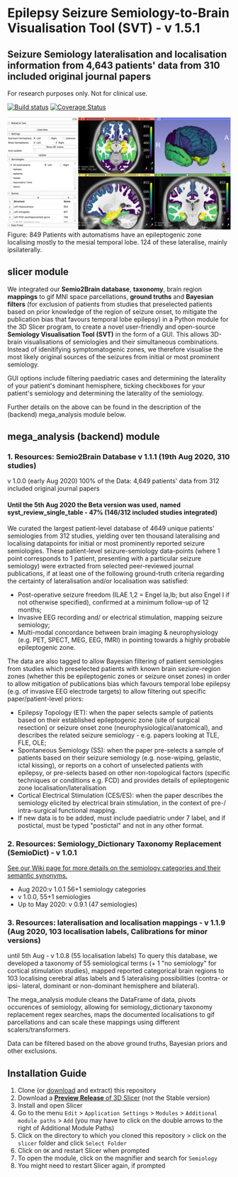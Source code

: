 # Epilepsy Seizure Semiology-to-Brain Visualisation Tool (SVT) - v 1.5.1
## Seizure Semiology lateralisation and localisation information from 4,643 patients' data from 310 included original journal papers
For research purposes only. Not for clinical use.

[![Build status](https://img.shields.io/travis/thenineteen/Semiology-Visualisation-Tool/master.svg?label=Travis%20CI%20build&logo=travis)](https://travis-ci.org/thenineteen/Semiology-Visualisation-Tool)  [![Coverage Status](https://coveralls.io/repos/github/thenineteen/Semiology-Visualisation-Tool/badge.svg?branch=master)](https://coveralls.io/github/thenineteen/Semiology-Visualisation-Tool?branch=master)

![3D Slicer module screenshot](images/all_automatisms.png)
Figure:
849 Patients with automatisms have an epileptogenic zone localising mostly to the mesial temporal lobe.
124 of these lateralise, mainly ipsilaterally.

## slicer module
We integrated our **Semio2Brain database**, **taxonomy**, brain region **mappings** to gif MNI space parcellations, **ground truths** and **Bayesian filters** (for exclusion of patients from studies that preselected patients based on prior knowledge of the region of seizure onset, to mitigate the publication bias that favours temporal lobe epilepsy) in a Python module for the 3D Slicer program, to create a novel user-friendly and open-source **Semiology Visualisation Tool (SVT)** in the form of a GUI. This allows 3D-brain visualisations of semiologies and their simultaneous combinations. Instead of idenitifying symptomatogenic zones, we therefore visualise the most likely original sources of the seizures from initial or most prominent semiology.

GUI options include filtering paediatric cases and determining the laterality of your patient's dominant hemisphere, ticking checkboxes for your patient's semiology and determining the laterality of the semiology.

Further details on the above can be found in the description of the (backend) mega_analysis module below.


## mega_analysis (backend) module

### 1. Resources: Semio2Brain Database  v 1.1.1 (19th Aug 2020, 310 studies)
v 1.0.0 (early Aug 2020)
100% of the Data: 4,649 patients' data from 312 included original journal papers
#### Until the 5th Aug 2020 the Beta version was used, named syst_review_single_table - 47% (146/312 included studies integrated)
We curated the largest patient-level database of 4649 unique patients' semiologies from 312 studies, yielding over ten thousand lateralising and localising datapoints for initial or most prominently reported seizure semiologies. These patient-level seizure-semiology data-points (where 1 point corresponds to 1 patient, presenting with a particular seizure semiology) were extracted from selected peer-reviewed journal publications, if at least one of the following ground-truth criteria regarding the certainty of lateralisation and/or localisation was satisfied:

* Post-operative seizure freedom (ILAE 1,2 = Engel Ia,Ib; but also Engel I if not otherwise specified), confirmed at a minimum follow-up of 12 months;
* Invasive EEG recording and/ or electrical stimulation, mapping seizure semiology;
* Multi-modal concordance between brain imaging & neurophysiology (e.g. PET, SPECT, MEG, EEG, fMRI) in pointing towards a highly probable epileptogenic zone.

The data are also tagged to allow Bayesian filtering of patient semiologies from studies which preselected patients with known brain seziure-region zones (whether this be epileptogenic zones or seizure onset zones) in order to allow mitigation of publications bias which favours temporal lobe epilepsy (e.g. of invasive EEG electrode targets) to allow filtering out specific paper/patient-level priors:

* Epilepsy Topology (ET): when the paper selects sample of patients based on their established epileptogenic zone (site of surgical resection) or seizure onset zone (neurophysiological/anatomical), and describes the related seizure semiology - e.g. papers looking at TLE, FLE, OLE;
* Spontaneous Semiology (SS): when the paper pre-selects a sample of patients based on their seizure semiology
  (e.g. nose-wiping, gelastic, ictal kissing), or
  reports on a cohort of unselected patients with epilepsy, or
  pre-selects based on other non-topological factors (specific techniques or conditions e.g. FCD) and provides details of epileptogenic zone localisation/lateralisation
* Cortical Electrical Stimulation (CES/ES): when the paper describes the semiology elicited by electrical brain stimulation, in the context of pre-/ intra-surgical functional mapping.
* If new data is to be added, must include paediatric under 7 label, and if postictal, must be typed "postictal" and not in any other format.

### 2. Resources: Semiology_Dictionary Taxonomy Replacement (SemioDict) - v 1.0.1
[See our Wiki page for more details on the semiology categories and their semantic synonyms.](https://github.com/thenineteen/Semiology-Visualisation-Tool/wiki)

* Aug 2020:v 1.0.1 56+1 semiology categories
* v 1.0.0, 55+1 semiologies
* Up to May 2020: v 0.9.1 (47 semiologies)

### 3. Resources: lateralisation and localisation mappings - v 1.1.9 (Aug 2020, 103 localisation labels, Calibrations for minor versions)
until 5th Aug - v 1.0.8 (55 localisation labels)
To query this database, we developed a taxonomy of 55 semiological terms (+ 1 "no semiology" for cortical stimulation studies), mapped reported categorical brain regions to 103 localising cerebral atlas labels and 5 lateralising
possibilities (contra- or ipsi- lateral, dominant or non-dominant hemisphere and bilateral).

The mega_analysis module cleans the DataFrame of data, pivots occurences of semiology, allowing for semiology_dictionary taxonomy replacement regex searches, maps the documented localisations to gif parcellations and can scale these mappings using different scalers/transformers.

Data can be filtered based on the above ground truths, Bayesian priors and other exclusions.


## Installation Guide
1. Clone (or [download](https://github.com/thenineteen/Semiology-Visualisation-Tool/archive/master.zip) and extract) this repository
2. Download a [**Preview Release** of 3D Slicer](https://download.slicer.org/) (not the Stable version)
3. Install and open Slicer
4. Go to the menu `Edit` > `Application Settings` > `Modules` > `Additional module paths` > `Add` (you may have to click on the double arrows to the right of Additional Module Paths)
5. Click on the directory to which you cloned this repository > click on the `slicer` folder and click `Select Folder`
6. Click on `OK` and restart Slicer when prompted
7. To open the module, click on the magnifier and search for `Semiology`
8. You might need to restart Slicer again, if prompted

